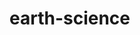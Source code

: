 # earth-science
<!--summary: Earth science or geoscience is an all-embracing term for the sciences related to the planet Earth. It is arguably a special case in planetary science, the Earth being the only known life-bearing planet. There are both reductionist and holistic approaches to Earth sciences. The formal discipline of Earth sciences may include the study of the atmosphere, hydrosphere, oceans and biosphere, as well as the solid earth.-->